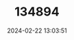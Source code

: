 ---
title: "134894"
category: "Geothelphusa candidiensis"
draft: false
date: 2024-02-22 13:03:51
languages:
  English: ["Sun Moon Lake Ze Crab"]
---